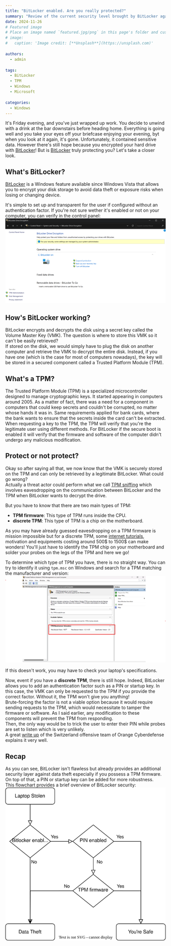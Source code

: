 ```yaml
---
title: "BitLocker enabled. Are you really protected?"
summary: "Review of the current security level brought by BitLocker against data theft"
date: 2024-11-26
# Featured image
# Place an image named `featured.jpg/png` in this page's folder and customize its options here.
# image:
#   caption: 'Image credit: [**Unsplash**](https://unsplash.com)'

authors:
  - admin

tags:
  - BitLocker
  - TPM
  - Windows
  - Microsoft

categories:
  - Windows
---
```


It's Friday evening, and you've just wrapped up work. You decide to unwind with a drink at the bar downstairs before heading home. Everything is going well and you take your eyes off your briefcase enjoying your evening, byt when you look at it again, it's gone. Unfortunately, it contained sensitive data. However there's still hope because you encrypted your hard drive with [BitLocker](https://learn.microsoft.com/en-us/windows/security/operating-system-security/data-protection/bitlocker/)! But is [BitLocker](https://learn.microsoft.com/en-us/windows/security/operating-system-security/data-protection/bitlocker/) truly protecting you? Let's take a closer look.

## What's BitLocker?
[BitLocker](https://learn.microsoft.com/en-us/windows/security/operating-system-security/data-protection/bitlocker/) is a Windows feature available since Windows Vista that allows you to encrypt your disk storage to avoid data theft or exposure risks when losing or changing device.

It's simple to set up and transparent for the user if configured without an authentication factor. If you're not sure wether it's enabled or not on your computer, you can verify in the control panel:\
![bitlocker enabled](bitlocker_on.png)

## How's BitLocker working?
BitLocker encrypts and decrypts the disk using a secret key called the Volume Master Key (VMK). The question is where to store this VMK so it can't be easily retrieved?\
If stored on the disk, we would simply have to plug the disk on another computer and retrieve the VMK to decrypt the entire disk. Instead, if you have one (which is the case for most of computers nowadays), the key will be stored in a secured component called a Trusted Platform Module (TPM).

## What's a TPM?
The Trusted Platform Module (TPM) is a specialized microcontroller designed to manage cryptographic keys. It started appearing in computers around 2005. As a matter of fact, there was a need for a component in computers that could keep secrets and couldn't be corrupted, no matter whose hands it was in.
Same requirements applied for bank cards, where the bank wants to ensure that the secrets inside the card can't be extracted.\
When requesting a key to the TPM, the TPM will verify that you're the legitimate user using different methods. For BitLocker if the secure boot is enabled it will verify that the firmware and software of the computer didn't undergo any malicious modification.

## Protect or not protect?
Okay so after saying all that, we now know that the VMK is securely stored on the TPM and can only be retrieved by a legitimate BitLocker. What could go wrong?\
Actually a threat actor could perform what we call [TPM sniffing](https://blog.scrt.ch/2021/11/15/tpm-sniffing/) which involves eavesdropping on the communication between BitLocker and the TPM when BitLocker wants to decrypt the drive.

But you have to know that there are two main types of TPM:
- __TPM firmware__: This type of TPM runs inside the CPU.
- __discrete TPM__: This type of TPM is a chip on the motherboard.

As you may have already guessed eavesdropping on a TPM firmware is mission impossible but for a discrete TPM, some [internet tutorials](https://post-cyberlabs.github.io/Offensive-security-publications/posts/2024_09_tpmandpin/#data-capture), motivation and equipments costing around 500$ to 1500$ can make wonders! You'll just have to identify the TPM chip on your motherboard and solder your probes on the legs of the TPM and here we go!

To determine which type of TPM you have, there is no straight way. You can try to identify it using `tpm.msc` on Windows and search for a TPM matching the manufacturer and version:\
![tpm.msc capture](tpm_msc.png)

If this doesn't work, you may have to check your laptop's specifications.

Now, event if you have a __discrete TPM__, there is still hope. Indeed, BitLocker allows you to add an authentication factor such as a PIN or startup key. In this case, the VMK can only be requested to the TPM if you provide the correct factor. Without it, the TPM won't give you anything!\
Brute-forcing the factor is not a viable option because it would require sending requests to the TPM, which would necessitate to tamper the firmware or software. As I said earlier, any modification to these components will prevent the TPM from responding.\
Then, the only way would be to trick the user to enter their PIN while probes are set to listen which is very unlikely.\
A great [write up](https://blog.scrt.ch/2024/10/28/privilege-escalation-through-tpm-sniffing-when-bitlocker-pin-is-enabled/) of the Switzerland offensive team of Orange Cyberdefense explains it very well.

## Recap
As you can see, BitLocker isn't flawless but already provides an additional security layer against data theft especially if you possess a TPM firmware. On top of that, a PIN or startup key can be added for more robustness.\
This flowchart provides a brief overview of BitLocker security:\
![bitlocker protection flowchart](bitlocker_flowchart.svg)